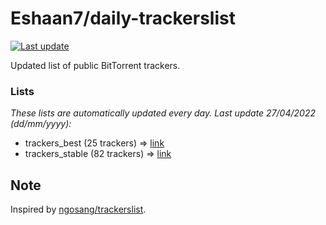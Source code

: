 
# Eshaan7/daily-trackerslist 

[![Last update](https://img.shields.io/badge/Last%20update-27/04/2022-blue.svg)](#)

Updated list of public BitTorrent trackers.

### Lists
*These lists are automatically updated every day. Last update 27/04/2022 (_dd/mm/yyyy_):*

* trackers_best (25 trackers) => [link](https://raw.githubusercontent.com/eshaan7/daily-trackerslist/master/trackers_best.txt)
* trackers_stable (82 trackers) => [link](https://raw.githubusercontent.com/eshaan7/daily-trackerslist/master/trackers_stable.txt)

## Note

Inspired by [ngosang/trackerslist](https://github.com/ngosang/trackerslist).

